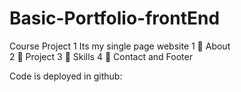 # Basic-Portfolio-frontEnd
Course Project 1
Its my single page website
	1  About  
  2  Project
  3  Skills 
  4  Contact and Footer
  
   


Code is deployed in github: 
<!-- https://github.com/theFutureGuy/Basic-Portfolio-frontEnd.git -->


